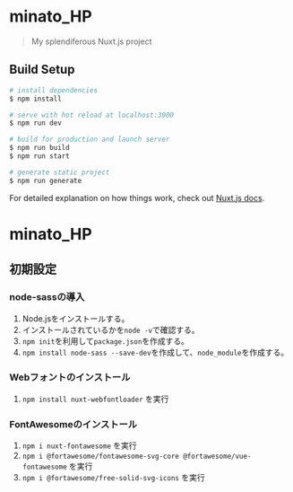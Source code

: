 # minato_HP

> My splendiferous Nuxt.js project

## Build Setup

```bash
# install dependencies
$ npm install

# serve with hot reload at localhost:3000
$ npm run dev

# build for production and launch server
$ npm run build
$ npm run start

# generate static project
$ npm run generate
```

For detailed explanation on how things work, check out [Nuxt.js docs](https://nuxtjs.org).
# minato_HP

## 初期設定
### node-sassの導入
1. Node.jsをインストールする。
2. インストールされているかを`node -v`で確認する。
3. `npm init`を利用して`package.json`を作成する。
4. `npm install node-sass --save-dev`を作成して、`node_module`を作成する。

### Webフォントのインストール
1. `npm install nuxt-webfontloader` を実行

### FontAwesomeのインストール
1. `npm i nuxt-fontawesome` を実行
2. `npm i @fortawesome/fontawesome-svg-core @fortawesome/vue-fontawesome` を実行
3. `npm i @fortawesome/free-solid-svg-icons` を実行